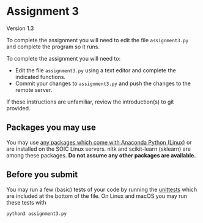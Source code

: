 Assignment 3
============

Version 1.3

To complete the assignment you will need to edit the file
``assignment3.py`` and complete the program so it runs.

To complete the assignment you will need to:

- Edit the file ``assignment3.py`` using a text editor and complete the
  indicated functions.
- Commit your changes to ``assignment3.py`` and push the changes to the
  remote server.

If these instructions are unfamiliar, review the introduction(s) to git
provided.

## Packages you may use

You may use [any packages which come with Anaconda Python (Linux)][anaconda-packages] or are installed on
the SOIC Linux servers. nltk and scikit-learn (sklearn) are among these
packages. **Do not assume any other packages are available.**

[anaconda-packages]: https://docs.anaconda.com/anaconda/packages/py3.6_linux-64/

## Before you submit

You may run a few (basic) tests of your code by running the
[unittests](https://docs.python.org/3/library/unittest.html) which are included
at the bottom of the file. On Linux and macOS you may run these tests with

```bash
python3 assignment3.py
```
